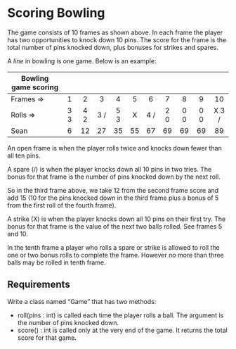 # Scoring Bowling

The game consists of 10 frames as shown above.  In each frame the player has
two opportunities to knock down 10 pins.  The score for the frame is the total
number of pins knocked down, plus bonuses for strikes and spares.

A _line_ in bowling is one game.  Below is an example:

|Bowling game scoring|||||||||||
|----------|:--------:|:--------:|:--------:|:--------:|:--------:|:--------:|:--------:|:--------:|:--------:| :--------:|
|Frames =>|1|2|3|4|5|6|7|8|9|10| 
|Rolls => |3    3|4     2|3     /|5     3|    X|4     /|2     0|0     0|0    0|X    3 /|  
|Sean |6|12|27|35|55|67| 69|69|69|89| 


An open frame is when the player rolls twice and knocks down fewer than all ten pins.

A spare (/) is when the player knocks down all 10 pins in two tries.  The bonus for that frame is the number of pins knocked down by the next roll.  

So in the third frame above, we take 12 from the second frame score and add 15 (10 for the pins knocked down in the third frame plus a bonus of 5 from the first roll of the fourth frame).

A strike (X) is when the player knocks down all 10 pins on their first try.  The bonus for that frame is the value of the next two balls rolled.  See frames 5 and 10.

In the tenth frame a player who rolls a spare or strike is allowed to roll the one or two bonus rolls to complete the frame.  However no more than three balls may be rolled in tenth frame.

## Requirements
Write a class named “Game” that has two methods:
 * roll(pins : int) is called each time the player rolls a ball.  The argument is the number of pins knocked down.
 * score() : int is called only at the very end of the game.  It returns the total score for that game.
